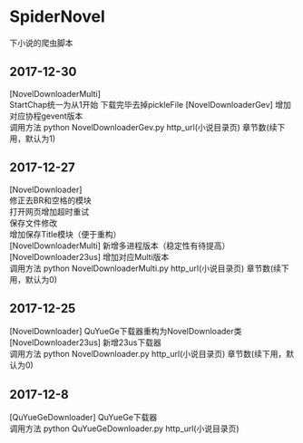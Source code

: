 # SpiderNovel
下小说的爬虫脚本


## 2017-12-30
[NovelDownloaderMulti]  
StartChap统一为从1开始
下载完毕去掉pickleFile
[NovelDownloaderGev] 增加对应协程gevent版本  
调用方法 python NovelDownloaderGev.py http_url(小说目录页) 章节数(续下用，默认为1)  

## 2017-12-27
[NovelDownloader]  
修正去BR和空格的模块  
打开网页增加超时重试  
保存文件修改  
增加保存Title模块（便于重构）  
[NovelDownloaderMulti] 新增多进程版本（稳定性有待提高）  
[NovelDownloader23us] 增加对应Multi版本  
调用方法 python NovelDownloaderMulti.py http_url(小说目录页) 章节数(续下用，默认为0)  

## 2017-12-25
[NovelDownloader] QuYueGe下载器重构为NovelDownloader类  
[NovelDownloader23us] 新增23us下载器  
调用方法 python NovelDownloader.py http_url(小说目录页) 章节数(续下用，默认为0)  

## 2017-12-8
[QuYueGeDownloader] QuYueGe下载器  
调用方法 python QuYueGeDownloader.py http_url(小说目录页)
